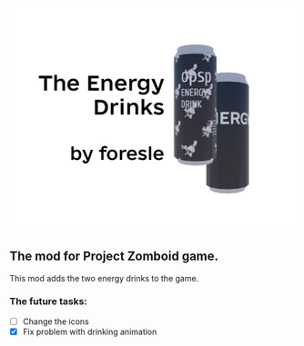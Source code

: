 ![poster](poster.png)

## The mod for Project Zomboid game.

This mod adds the two energy drinks to the game.

### The future tasks:

- [ ] Change the icons
- [X] Fix problem with drinking animation